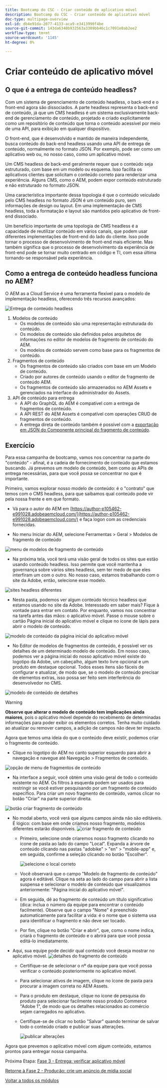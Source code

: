 ```yaml
---
title: Bootcamp do CSC - Criar conteúdo de aplicativo móvel
description: Bootcamp do CSC - Criar conteúdo de aplicativo móvel
doc-type: multipage-overview
exl-id: db4e91da-2077-4133-aca9-e3413990f4be
source-git-commit: 143da6340b932563a3309bb46c1c7091e0ab2ee2
workflow-type: tm+mt
source-wordcount: '1145'
ht-degree: 0%

---
```


# Criar conteúdo de aplicativo móvel

## O que é a entrega de conteúdo headless?

Com um sistema de gerenciamento de conteúdo headless, o back-end e o front-end agora são dissociados. A parte headless representa o back-end de conteúdo, já que um CMS headless é um sistema exclusivamente back-end de gerenciamento de conteúdo, projetado e criado explicitamente como um repositório de conteúdo que torna o conteúdo acessível por meio de uma API, para exibição em qualquer dispositivo.

O front-end, que é desenvolvido e mantido de maneira independente, busca conteúdo do back-end headless usando uma API de entrega de conteúdo, normalmente no formato JSON. Por exemplo, pode ser como um aplicativo web ou, no nosso caso, como um aplicativo móvel.

Um CMS headless de back-end geralmente requer que o conteúdo seja estruturado, com base em um modelo ou esquema. Isso facilita os aplicativos clientes que solicitam o conteúdo correto para renderizar uma experiência. Alguns CMS, como o AEM, podem expor conteúdo estruturado e não estruturado no formato JSON.

Uma característica importante dessa topologia é que o conteúdo veiculado pelo CMS headless no formato JSON é um conteúdo puro, sem informações de design ou layout. Em uma implementação de CMS headless, toda a formatação e layout são mantidos pelo aplicativo de front-end dissociado.

Um benefício importante de uma topologia de CMS headless é a capacidade de reutilizar conteúdo em vários canais, que podem usar diferentes implementações de front-end do lado do cliente. Isso pode tornar o processo de desenvolvimento de front-end mais eficiente. Mas também significa que o processo de desenvolvimento da experiência de front-end pode se tornar muito centrado em código e TI, com essa última tornando-se responsável pela experiência.

## Como a entrega de conteúdo headless funciona no AEM?

O AEM as a Cloud Service é uma ferramenta flexível para o modelo de implementação headless, oferecendo três recursos avançados:

![Entrega de conteúdo headless](./images/prod-app-headless.png)

1. Modelos de conteúdo
   - Os modelos de conteúdo são uma representação estruturada do conteúdo.
   - Os modelos de conteúdo são definidos pelos arquitetos de informações no editor de modelos de fragmento de conteúdo do AEM.
   - Os modelos de conteúdo servem como base para os fragmentos de conteúdo.
1. Fragmentos de conteúdo
   - Os fragmentos de conteúdo são criados com base em um Modelo de conteúdo.
   - Criado por autores de conteúdo usando o editor de fragmento de conteúdo AEM.
   - Os fragmentos de conteúdo são armazenados no AEM Assets e gerenciados na interface do administrador do Assets.
1. API de conteúdo para entrega
   - A API do GraphQL do AEM é compatível com a entrega de fragmentos de conteúdo.
   - A API REST do AEM Assets é compatível com operações CRUD de fragmentos de conteúdo.
   - A entrega direta de conteúdo também é possível com a [exportação em JSON do Componente principal do fragmento de conteúdo](https://experienceleague.adobe.com/docs/experience-manager-core-components/using/components/content-fragment-component.html?lang=pt-BR).

## Exercício

Para essa campanha de bootcamp, vamos nos concentrar na parte do &quot;conteúdo&quot; - afinal, é a cadeia de fornecimento de conteúdo que estamos buscando. Já prevemos um modelo de conteúdo, bem como as APIs de entrega necessárias, para que você possa se concentrar no que é importante.

Primeiro, vamos explorar nosso modelo de conteúdo: é o &quot;contrato&quot; que temos com o CMS headless, para que saibamos qual conteúdo pode vir pela nossa frente e em que formato.

- Vá para o autor do AEM em [https://author-p105462-e991028.adobeaemcloud.com/](https://author-p105462-e991028.adobeaemcloud.com/) e faça logon com as credenciais fornecidas.

- No menu Iniciar do AEM, selecione Ferramentas > Geral > Modelos de fragmento de conteúdo

![menu de modelos de fragmento de conteúdo](./images/prod-app-cfm.png)

- Na próxima tela, você terá uma visão geral de todos os sites que estão usando conteúdo headless. Isso permite que você mantenha a governança sobre vários sites headless, sem ter medo de que eles interfiram um com o outro. No nosso caso, estamos trabalhando com o site da Adobe, então, selecione esse modelo.

![sites headless diferentes](./images/prod-app-cfm-folder.png)

- Nesta pasta, podemos ver algum conteúdo técnico headless que estamos usando no site da Adobe. Interessado em saber mais? Fique à vontade para entrar em contato. Por enquanto, vamos nos concentrar na tarefa antes das mãos: o aplicativo móvel. Passe o mouse sobre o cartão Página inicial do aplicativo móvel e clique no ícone de lápis para abrir o modelo de conteúdo.

![modelo de conteúdo da página inicial do aplicativo móvel](./images/prod-app-created-cfm.png)

- No Editor de modelos de fragmentos de conteúdo, é possível ver os detalhes de um determinado modelo de conteúdo. Em nosso caso, podemos ver a página inicial do nosso aplicativo móvel existe do logotipo da Adobe, um cabeçalho, algum texto livre opcional e um produto em destaque opcional. Todos esses itens são fáceis de configurar e atualizar, de modo que, se o modelo de conteúdo precisar de elementos extras, isso possa ser feito sem interferência do desenvolvedor no CMS.

![modelo de conteúdo de detalhes](./images/prod-app-cfm-details.png)

>[!WARNING]
>
> **Observe que alterar o modelo de conteúdo tem implicações ainda maiores**, pois o aplicativo móvel depende do recebimento de determinadas informações para poder exibir os elementos corretos. Tenha muito cuidado ao atualizar ou remover campos, a adição de campos não deve ter impacto.

Agora que temos uma ideia do que o conteúdo deve existir, podemos criar o fragmento de conteúdo.

- Clique no logotipo do AEM no canto superior esquerdo para abrir a navegação e navegue até Navegação \> Fragmentos de conteúdo.

![opção de menu de fragmentos de conteúdo](./images/prod-cf-ui.png)

- Na interface a seguir, você obtém uma visão geral de todo o conteúdo existente no AEM. Os filtros à esquerda podem ser usados para restringir se você estiver pesquisando por um fragmento de conteúdo específico. Para criar um novo fragmento de conteúdo, vamos clicar no botão &quot;Criar&quot; na parte superior direita.

![botão criar fragmento de conteúdo](./images/prod-app-create-cf.png)

- No modal aberto, você verá que alguns campos ainda não são editáveis. É lógico: com base em onde criamos nosso fragmento, modelos diferentes estarão disponíveis.
  ![criar fragmento de conteúdo](./images/prod-app-create-cf-details.png)
   - Primeiro, selecione onde criaremos nosso fragmento clicando no ícone de pasta ao lado do campo &quot;Local&quot;. Expanda a árvore de conteúdo clicando nas pastas &quot;adobike&quot; \> &quot;en&quot; \> &quot;mobile-app&quot; e, em seguida, confirme a seleção clicando no botão &quot;Escolher&quot;.

     ![selecione o local correto](./images/prod-app-folder.png)
   - Você observará que o campo &quot;Modelo de fragmento de conteúdo&quot; agora é editável. Clique na seta ao lado do campo para abrir a lista suspensa e selecionar o modelo de conteúdo que visualizamos anteriormente: &quot;Página inicial do aplicativo móvel&quot;.
   - Em seguida, dê ao fragmento de conteúdo um título significativo (dica: inclua o número da equipe para encontrar o conteúdo facilmente). Observe que o campo &quot;Nome&quot; é preenchido automaticamente para facilitar a vida: é o nome que o sistema usa para identificar o fragmento e não deve ser tocado.
   - Por fim, clique no botão &quot;Criar e abrir&quot;, que, como o nome indica, criará o fragmento de conteúdo e o abrirá para que você possa editá-lo imediatamente.

- Aqui, sua equipe pode decidir qual conteúdo você deseja mostrar no aplicativo móvel. ![detalhes do fragmento de conteúdo](./images/prod-cf-details.png)
   - Certifique-se de selecionar o nº da equipe para que você possa verificar o conteúdo posteriormente no aplicativo móvel.
   - Para selecionar ativos de imagem, clique no ícone de pasta para procurar a imagem correta no AEM Assets.
   - Para o produto em destaque, clique no ícone de pesquisa do produto para selecionar facilmente nosso produto Commerce &quot;Adobe 1&quot;, de modo que os detalhes relacionados ao comércio sejam carregados no aplicativo.
   - Certifique-se de clicar no botão &quot;Salvar&quot; quando terminar de salvar todo o conteúdo criado e publicar suas alterações.

     ![publicar alterações](./images/prod-app-publish.png)

Agora que prevemos o aplicativo móvel com algum conteúdo, estamos prontos para entregar nossa campanha.


Próxima Etapa: [Fase 3 - Entrega: verificar aplicativo móvel](../delivery/app.md)

[Retorne à Fase 2 - Produção: crie um anúncio de mídia social](./social.md)

[Voltar a todos os módulos](../../overview.md)
